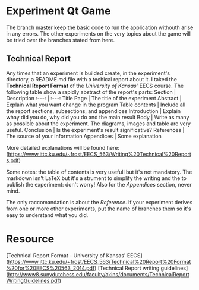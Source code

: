 # Experiment Qt Game
The branch master keep the basic code to run the application withouth arise in
any errors. The other experiments on the very topics about the game will be
tried over the branches stated from here.

## Technical Report
Any times that an experiment is builded create, in the experiment's directory,
a README.md file with a techical report about it. I taked the **Technical 
Report Format** of the *University of Kansas*' EECS course. The following
table show a rapidly abstract of the report's parts:
Section | Description
:---: | :---:
Title Page | The title of the experiment
Abstract | Explain what you want change in the program
Table contents | Include all the report sections, subsections, and appendices
Introduction | Explain whay did you do, why did you do and the main result
Body | Write as many as possible about the experiment. The diagrams, images and
	   table are very useful.
Conclusion | Is the experiment's result significative?
References | The source of your information
Appendices | Some explanation

More detailed explanations will be found here:
(https://www.ittc.ku.edu/~frost/EECS_563/Writing%20Technical%20Reports.pdf)

Some notes: the table of contents is very usefull but it's not mandatory. The
markdown isn't LaTeX but it's a strument to simplify the writing and the
to publish the experiment: don't worry! Also for the *Appendices* section,
never mind. 

The only raccomandation is about the *Reference*. If your experiment derives
from one or more other experiments, put the name of branches them so it's easy
to understand what you did.

# Resource
[Technical Report Format - University of Kansas' EECS]
(https://www.ittc.ku.edu/~frost/EECS_563/Technical%20Report%20Format%20for%20EECS%20563_2014.pdf)
[Technical Report writing guidelines]
(http://www8.sunydutchess.edu/faculty/akins/documents/TechnicalReportWritingGuidelines.pdf)

